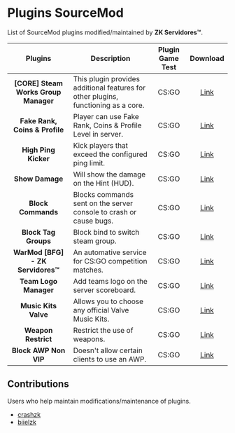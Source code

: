 # Plugins SourceMod
List of SourceMod plugins modified/maintained by **ZK Servidores™**.

**Plugins** | **Description** | **Plugin Game Test** | **Download** |
:--------: | -------- |  :--------: | :--------: |
**[CORE] Steam Works Group Manager** | This plugin provides additional features for other plugins, functioning as a core. | CS:GO | [Link](https://github.com/ZK-Servidores/SWGM) |
**Fake Rank, Coins & Profile** | Player can use Fake Rank, Coins & Profile Level in server. | CS:GO | [Link](https://github.com/ZK-Servidores/Fake-Rank-Coins-Profile) |
**High Ping Kicker** | Kick players that exceed the configured ping limit. | CS:GO | [Link](https://github.com/ZK-Servidores/High-Ping-Kicker) |
**Show Damage** | Will show the damage on the Hint (HUD). | CS:GO | [Link](https://github.com/ZK-Servidores/Show-Damage) |
**Block Commands** | Blocks commands sent on the server console to crash or cause bugs. | CS:GO | [Link](https://github.com/ZK-Servidores/Block-Commands) |
**Block Tag Groups** | Block bind to switch steam group. | CS:GO | [Link](https://github.com/ZK-Servidores/Block-Tag-Groups) |
**WarMod [BFG] - ZK Servidores™** | An automative service for CS:GO competition matches. | CS:GO | [Link](https://github.com/ZK-Servidores/WarMod-BFG-ZK-Servidores) |
**Team Logo Manager** | Add teams logo on the server scoreboard. | CS:GO | [Link](https://github.com/ZK-Servidores/CSGO-Team-Logo-Manager) |
**Music Kits Valve** | Allows you to choose any official Valve Music Kits. | CS:GO | [Link](https://github.com/rogeraabbccdd/Music-Kits) |
**Weapon Restrict** | Restrict the use of weapons. | CS:GO | [Link](https://github.com/ZK-Servidores/Weapon-Restrict) |
**Block AWP Non VIP** | Doesn't allow certain clients to use an AWP. | CS:GO | [Link](https://github.com/ZK-Servidores/Block-AWP-Non-VIP) |

## Contributions
Users who help maintain modifications/maintenance of plugins.
- [crashzk](https://github.com/crashzk)
- [biielzk](https://github.com/biielzk)
